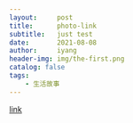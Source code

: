 ```yaml
---
layout:     post
title:      photo-link
subtitle:   just test
date:       2021-08-08
author:     iyang
header-img: img/the-first.png
catalog: false
tags:
    - 生活故事
---
```


[link](https://github.com/iyang9816/iyang9816.github.io/blob/master/electronic-photo/index.html)
